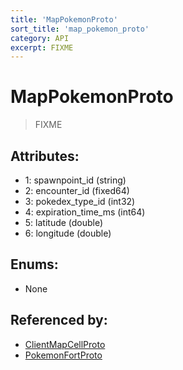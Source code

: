 ```yaml
---
title: 'MapPokemonProto'
sort_title: 'map_pokemon_proto'
category: API
excerpt: FIXME
---
```


# MapPokemonProto

> FIXME

## Attributes:

- 1: spawnpoint_id (string)
- 2: encounter_id (fixed64)
- 3: pokedex_type_id (int32)
- 4: expiration_time_ms (int64)
- 5: latitude (double)
- 6: longitude (double)

## Enums:

- None

## Referenced by:

- [ClientMapCellProto](../ClientMapCellProto/)
- [PokemonFortProto](../PokemonFortProto/)
